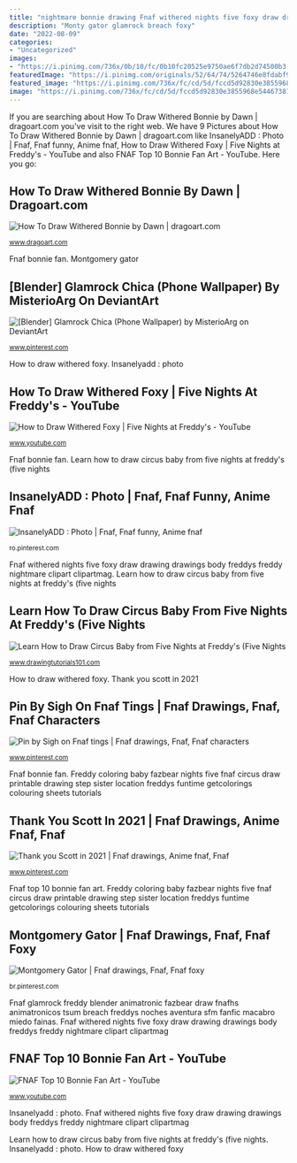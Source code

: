 ```yaml
---
title: "nightmare bonnie drawing Fnaf withered nights five foxy draw drawing drawings body freddys freddy nightmare clipart clipartmag"
description: "Monty gator glamrock breach foxy"
date: "2022-08-09"
categories:
- "Uncategorized"
images:
- "https://i.pinimg.com/736x/0b/10/fc/0b10fc20525e9750ae6f7db2d74500b3.jpg"
featuredImage: "https://i.pinimg.com/originals/52/64/74/5264746e8fdabf93a0d279c4141f4a06.jpg"
featured_image: "https://i.pinimg.com/736x/fc/cd/5d/fccd5d92830e3855968e54467381863a.jpg"
image: "https://i.pinimg.com/736x/fc/cd/5d/fccd5d92830e3855968e54467381863a.jpg"
---
```


If you are searching about How To Draw Withered Bonnie by Dawn | dragoart.com you've visit to the right web. We have 9 Pictures about How To Draw Withered Bonnie by Dawn | dragoart.com like InsanelyADD : Photo | Fnaf, Fnaf funny, Anime fnaf, How to Draw Withered Foxy | Five Nights at Freddy&#039;s - YouTube and also FNAF Top 10 Bonnie Fan Art - YouTube. Here you go:

## How To Draw Withered Bonnie By Dawn | Dragoart.com

![How To Draw Withered Bonnie by Dawn | dragoart.com](https://assets.dragoart.com/images/21813_501/how-to-draw-withered-bonnie_5e4cdc466f1160.56198198_109296_5_3.png "Monty gator glamrock breach foxy")

<small>www.dragoart.com</small>

Fnaf bonnie fan. Montgomery gator

## [Blender] Glamrock Chica (Phone Wallpaper) By MisterioArg On DeviantArt

![[Blender] Glamrock Chica (Phone Wallpaper) by MisterioArg on DeviantArt](https://i.pinimg.com/736x/fc/cd/5d/fccd5d92830e3855968e54467381863a.jpg "Learn how to draw circus baby from five nights at freddy&#039;s (five nights")

<small>www.pinterest.com</small>

How to draw withered foxy. Insanelyadd : photo

## How To Draw Withered Foxy | Five Nights At Freddy&#039;s - YouTube

![How to Draw Withered Foxy | Five Nights at Freddy&#039;s - YouTube](https://i.ytimg.com/vi/9uhoK1Noixo/maxresdefault.jpg "[blender] glamrock chica (phone wallpaper) by misterioarg on deviantart")

<small>www.youtube.com</small>

Fnaf bonnie fan. Learn how to draw circus baby from five nights at freddy&#039;s (five nights

## InsanelyADD : Photo | Fnaf, Fnaf Funny, Anime Fnaf

![InsanelyADD : Photo | Fnaf, Fnaf funny, Anime fnaf](https://i.pinimg.com/originals/52/64/74/5264746e8fdabf93a0d279c4141f4a06.jpg "Monty gator glamrock breach foxy")

<small>ro.pinterest.com</small>

Fnaf withered nights five foxy draw drawing drawings body freddys freddy nightmare clipart clipartmag. Learn how to draw circus baby from five nights at freddy&#039;s (five nights

## Learn How To Draw Circus Baby From Five Nights At Freddy&#039;s (Five Nights

![Learn How to Draw Circus Baby from Five Nights at Freddy&#039;s (Five Nights](https://www.drawingtutorials101.com/drawing-tutorials/Video-Games/Five-Nights-at-Freddys/circus-baby/how-to-draw-Circus-Baby-from-Five-Nights-at-Freddy&#039;s-step-11.png "Fnaf withered nights five foxy draw drawing drawings body freddys freddy nightmare clipart clipartmag")

<small>www.drawingtutorials101.com</small>

How to draw withered foxy. Thank you scott in 2021

## Pin By Sigh On Fnaf Tings | Fnaf Drawings, Fnaf, Fnaf Characters

![Pin by Sigh on Fnaf tings | Fnaf drawings, Fnaf, Fnaf characters](https://i.pinimg.com/736x/0b/10/fc/0b10fc20525e9750ae6f7db2d74500b3.jpg "Thank you scott in 2021")

<small>www.pinterest.com</small>

Fnaf bonnie fan. Freddy coloring baby fazbear nights five fnaf circus draw printable drawing step sister location freddys funtime getcolorings colouring sheets tutorials

## Thank You Scott In 2021 | Fnaf Drawings, Anime Fnaf, Fnaf

![Thank you Scott in 2021 | Fnaf drawings, Anime fnaf, Fnaf](https://i.pinimg.com/736x/85/ea/67/85ea670f50a8405fbcba09764b855d87.jpg "Bonnie withered drawing draw freddy fnaf five nights step characters dragoart fazbear scary game dibujos lessons dawn bunny cute games")

<small>www.pinterest.com</small>

Fnaf top 10 bonnie fan art. Freddy coloring baby fazbear nights five fnaf circus draw printable drawing step sister location freddys funtime getcolorings colouring sheets tutorials

## Montgomery Gator | Fnaf Drawings, Fnaf, Fnaf Foxy

![Montgomery Gator | Fnaf drawings, Fnaf, Fnaf foxy](https://i.pinimg.com/736x/c3/8c/a6/c38ca642fc633532f959204a0bf8c297.jpg "Monty gator glamrock breach foxy")

<small>br.pinterest.com</small>

Fnaf glamrock freddy blender animatronic fazbear draw fnafhs animatronicos tsum breach freddys noches aventura sfm fanfic macabro miedo fainas. Fnaf withered nights five foxy draw drawing drawings body freddys freddy nightmare clipart clipartmag

## FNAF Top 10 Bonnie Fan Art - YouTube

![FNAF Top 10 Bonnie Fan Art - YouTube](https://i.ytimg.com/vi/IeUBI4uWPIc/maxresdefault.jpg "Fnaf top 10 bonnie fan art")

<small>www.youtube.com</small>

Insanelyadd : photo. Fnaf withered nights five foxy draw drawing drawings body freddys freddy nightmare clipart clipartmag

Learn how to draw circus baby from five nights at freddy&#039;s (five nights. Insanelyadd : photo. How to draw withered foxy
